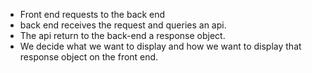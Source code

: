 - Front end requests to the back end
- back end receives the request and queries an api.
- The api return to the back-end a response object.
- We decide what we want to display and how we want to display that response object on the front end.